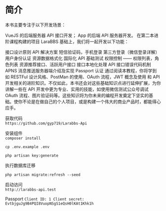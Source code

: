 # 简介
本书主要专注于以下开发场景：

VueJS 的后端服务器 API 接口开发；
App 的后端 API 服务器开发。
在第二本进阶课程构建的项目 LaraBBS 基础上，我们将一起开发以下功能：

接口设计原则
API 解决方案
短信验证码，手机登录
第三方登录（微信登录详解）
用户身份认证
资源数据格式化
国际化
API 基础测试
权限控制 —— 权限列表，角色列表
资源推荐接口、活跃用户接口
接口本地化处理
API 接口错误代码机制
APNS 消息推送服务器端介绍及实现
Passport 认证
通过阅读本教程，你将学到如 RESTFul 设计风格、PostMan 的使用、OAuth 流程，JWT 概念及使用 和 API 开发相关的进阶知识。不仅如此，本书还会对这些基础知识点进行延伸扩展，为你讲解一些在 API 开发中更为专业、实用的技能，如使用微信测试公众号调试 OAuth 流程、图片验证码等。这些知识将为你未来的编程开发奠定下坚实的基础。使你不论是在做自己的个人项目，或是构建一个伟大的商业产品时，都能得心应手。

获取代码  
`https://github.com/gyp719/Larabbs-Api`

安装组件  
`composer install`

`cp .env.example .env`

`php artisan key:generate`

执行数据库迁移  

`php artisan migrate:refresh --seed`

启动访问  
`http://larabbs-api.test`

Passport
`
Client ID: 1
Client secret: EvtbjguJg9B4PQI8VuopNSgS1eQsH0lKAt1Khk1h
`
